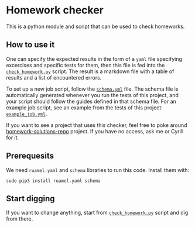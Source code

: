 # Homework checker #

This is a python module and script that can be used to check homeworks.


## How to use it ##
One can specify the expected results in the form of a `yaml` file specifying
excercises and specific tests for them, then this file is fed into the
[`check_homework.py`](ipb_homework_checker/check_homework.py) script. The
result is a markdown file with a table of results and a list of encountered
errors.

To set up a new job script, follow the [`schema.yml`](schema/schema.yml) file.
The schema file is automatically generated whenever you run the tests of this
project, and your script should follow the guides defined in that schema file.
For an example job script, see an example from the tests of this project:
[`example_job.yml`](ipb_homework_checker/tests/data/homework/example_job.yml).

If you want to see a project that uses this checker, feel free to poke around
[homework-solutions-repo][solutions] project. If you have no access, ask me or
Cyrill for it.

## Prerequesits ##
We need `ruamel.yaml` and `schema` libraries to run this code. Install them
with:
```
sudo pip3 install ruamel.yaml schema
```

## Start digging ##
If you want to change anything, start from
[`check_homework.py`](ipb_homework_checker/check_homework.py) script and
dig from there.

[solutions]: https://gitlab.igg.uni-bonn.de/teaching/homework-solutions-repo
